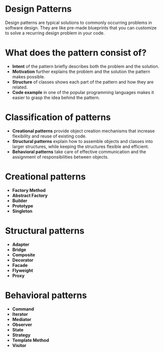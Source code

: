 # Design Patterns

Design patterns are typical solutions to commonly occurring problems in software design. They are like pre-made blueprints that you can customize to solve a recurring design problem in your code.

# What does the pattern consist of?
- **Intent** of the pattern briefly describes both the problem and the solution.
- **Motivation** further explains the problem and the solution the pattern makes possible.
- **Structure** of classes shows each part of the pattern and how they are related.
- **Code example** in one of the popular programming languages makes it easier to grasp the idea behind the pattern.

# Classification of patterns
- **Creational patterns** provide object creation mechanisms that increase flexibility and reuse of existing code.
- **Structural patterns** explain how to assemble objects and classes into larger structures, while keeping the structures flexible and efficient.
- **Behavioral patterns** take care of effective communication and the assignment of responsibilities between objects.

# Creational patterns
- **Factory Method**
- **Abstract Factory**
- **Builder**
- **Prototype**
- **Singleton**

# Structural patterns
- **Adapter**
- **Bridge**
- **Composite**
- **Decorator**
- **Facade**
- **Flyweight**
- **Proxy**

# Behavioral patterns
- **Command**
- **Iterator**
- **Mediator**
- **Observer**
- **State**
- **Strategy**
- **Template Method**
- **Visitor**



